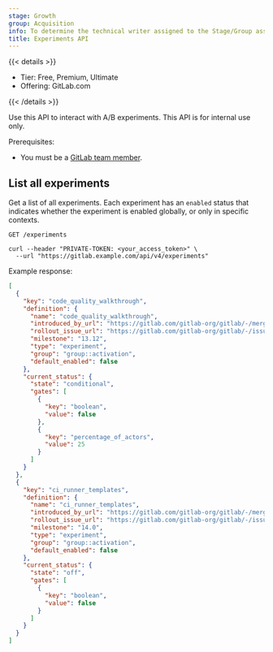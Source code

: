 ```yaml
---
stage: Growth
group: Acquisition
info: To determine the technical writer assigned to the Stage/Group associated with this page, see https://handbook.gitlab.com/handbook/product/ux/technical-writing/#assignments
title: Experiments API
---
```


{{< details >}}

- Tier: Free, Premium, Ultimate
- Offering: GitLab.com

{{< /details >}}

Use this API to interact with A/B experiments. This API is for internal use only.

Prerequisites:

- You must be a [GitLab team member](https://gitlab.com/groups/gitlab-com/-/group_members).

## List all experiments

Get a list of all experiments. Each experiment has an `enabled` status that indicates whether the experiment is enabled globally, or only in specific contexts.

```plaintext
GET /experiments
```

```shell
curl --header "PRIVATE-TOKEN: <your_access_token>" \
  --url "https://gitlab.example.com/api/v4/experiments"
```

Example response:

```json
[
  {
    "key": "code_quality_walkthrough",
    "definition": {
      "name": "code_quality_walkthrough",
      "introduced_by_url": "https://gitlab.com/gitlab-org/gitlab/-/merge_requests/58900",
      "rollout_issue_url": "https://gitlab.com/gitlab-org/gitlab/-/issues/327229",
      "milestone": "13.12",
      "type": "experiment",
      "group": "group::activation",
      "default_enabled": false
    },
    "current_status": {
      "state": "conditional",
      "gates": [
        {
          "key": "boolean",
          "value": false
        },
        {
          "key": "percentage_of_actors",
          "value": 25
        }
      ]
    }
  },
  {
    "key": "ci_runner_templates",
    "definition": {
      "name": "ci_runner_templates",
      "introduced_by_url": "https://gitlab.com/gitlab-org/gitlab/-/merge_requests/58357",
      "rollout_issue_url": "https://gitlab.com/gitlab-org/gitlab/-/issues/326725",
      "milestone": "14.0",
      "type": "experiment",
      "group": "group::activation",
      "default_enabled": false
    },
    "current_status": {
      "state": "off",
      "gates": [
        {
          "key": "boolean",
          "value": false
        }
      ]
    }
  }
]
```
